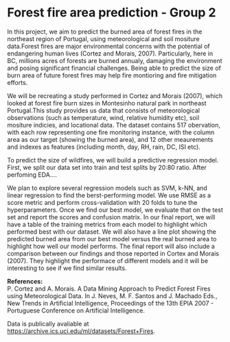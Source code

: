 # Forest fire area prediction - Group 2

In this project, we aim to predict the burned area of forest fires in the northeast region of Portugal, using meteorological and soil mositure data.Forest fires are major environmental concerns with the potential of endangering human lives (Cortez and Morais, 2007). Particularly, here in BC, millions acres of forests are burned annualy, damaging the environment and posing significant financial challenges. Being able to predict the size of burn area of future forest fires may help fire montioring and fire mitigation efforts. 

We will be recreating a study performed in Cortez  and Morais (2007), which looked at forest fire burn sizes in Montesinho natural park in northeast Portugal.This study provides us data that consists of meteorological observations (such as temperature, wind, relative humidity etc), soil mositure indicies, and locational data. The dataset contains 517 obervation, with each row representing one fire monitoring instance, with the column area as our target (showing the burned area), and 12 other meaurements and indexes as features (including month, day, RH, rain, DC, ISI etc). 


To predict the size of wildfires, we will build a predictive regression model. First, we split our data set into train and test splits by 20:80 ratio. After perfoming EDA....



We plan to explore several regression models such as SVM, k-NN, and linear regression to find the berst-performing model. We use RMSE as a score metric and perform cross-validation with 20 folds to tune the hyperparameters. Once we find our best model, we evaluate that on the test set and report the scores and confusion matrix. In our final report, we will have a table of the training metrics from each model to highlight which performed best with our dataset. We will also have a line plot showing the predicted burned area from our best model versus the real burned area to highlight how well our model performs. The final report will also include a comparison between our findings and those reported in Cortex and Morais (2007). They highlight the performace of different models and it will be interesting to see if we find similar results. 


**References:**  
P. Cortez and A. Morais. A Data Mining Approach to Predict Forest Fires using Meteorological Data. In J. Neves, M. F. Santos and J. Machado Eds., New Trends in Artificial Intelligence, Proceedings of the 13th EPIA 2007 - Portuguese Conference on Artificial Intelligence.

Data is publically avaliable at https://archive.ics.uci.edu/ml/datasets/Forest+Fires.
